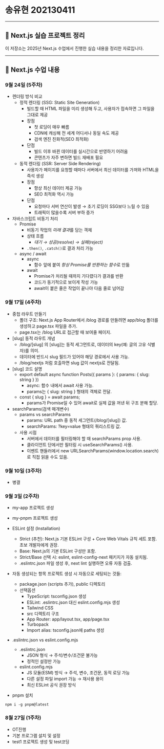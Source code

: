 # 송유현 202130411

---

## 📘 Next.js 실습 프로젝트 정리

이 저장소는 2025년 Next.js 수업에서 진행한 실습 내용을 정리한 자료입니다.

---

## 📘 Next.js 수업 내용

### 9월 24일 (5주차)
- 렌더링 방식 비교
  - 정적 렌더링 (SSG: Static Site Generation)
    - 빌드할 때 HTML 파일을 미리 생성해 두고, 사용자가 접속하면 그 파일을 그대로 제공  
    - 장점
      - 첫 로딩이 매우 빠름
      - CDN에 캐싱해 전 세계 어디서나 동일 속도 제공
      - 검색 엔진 친화적(SEO 최적화)
    - 단점
      - 빌드 이후 바뀐 데이터를 실시간으로 반영하기 어려움  
      - 콘텐츠가 자주 변하면 빌드 재배포 필요
  - 동적 렌더링 (SSR: Server Side Rendering)
    - 사용자가 페이지를 요청할 때마다 서버에서 최신 데이터를 가져와 HTML을 즉석 생성
    - 장점
      - 항상 최신 데이터 제공 가능
      - SEO 최적화 역시 가능
    - 단점
      - 요청마다 서버 연산이 발생 → 초기 로딩이 SSG보다 느릴 수 있음
      - 트래픽이 많을수록 서버 부하 증가
- 자바스크립트 비동기 처리
  - Promise
    - 비동기 작업의 *미래 결과*를 담는 객체
    - 상태 흐름
      - *대기 → 성공(resolve) → 실패(reject)* 
    - `.then()`, `.catch()`로 결과 처리 가능
  - async / await
    - async
      - 함수 앞에 붙여 *항상 Promise를 반환하는 함수*로 만듦
    - await
      - Promise가 처리될 때까지 기다렸다가 결과를 반환
      - 코드가 동기적으로 보이게 작성 가능 
      - await이 붙은 줄은 작업이 끝나야 다음 줄로 넘어감
      
### 9월 17일 (4주차)
- 중첩 라우트 만들기
  - 폴더 구조: Next.js App Router에서 /blog 경로를 만들려면 app/blog 폴더를 생성하고 page.tsx 파일을 추가.
  - page.tsx는 /blog URL로 접근할 때 보여줄 페이지.
- [slug] 동적 라우트 개념
  - /blog/[slug] 의 [slug]는 동적 세그먼트로, 데이터의 key(예: 글의 고유 식별자)를 의미.
  - 데이터에 반드시 slug 필드가 있어야 해당 경로에서 사용 가능.
  - /blog/nextjs 처럼 호출하면 slug 값이 nextjs로 전달됨.
- [slug] 코드 설명
  - export default async function Posts({ params }: { params: { slug: string } })
    - async: 함수 내에서 await 사용 가능.
    - params는 { slug: string } 형태의 객체로 전달.
  - const { slug } = await params;
    - params가 Promise일 수 있어 await로 실제 값을 꺼낸 뒤 구조 분해 할당.
- searchParams(검색 매개변수)
  - params vs searchParams
    - params: URL path 중 동적 세그먼트(/blog/[slug]) 값.
    - searchParams: ?key=value 형태의 쿼리스트링 값.
  - 사용 시점
    - 서버에서 데이터를 필터링해야 할 때 searchParams prop 사용.
    - 클라이언트 단에서만 필터링 시 useSearchParams() 사용.
    - 이벤트 핸들러에서 new URLSearchParams(window.location.search)로 직접 읽을 수도 있음.

### 9월 10일 (3주차)
- 병결

### 9월 3일 (2주차)
- my-app 프로젝트 생성
- my-pnpm 프로젝트 생성
- ESLint 설정 (Installation)
    - Strict (추천): Next.js 기본 ESLint 구성 + Core Web Vitals 규칙 세트 포함. 초보 개발자에게 권장.
    - Base: Next.js의 기본 ESLint 구성만 포함.
    - Strict/Base 선택 시: eslint, eslint-config-next 패키지가 자동 설치됨.
    - .eslintrc.json 파일 생성 후, next lint 실행하면 오류 자동 검출.
- 자동 생성되는 항목
    프로젝트 생성 시 자동으로 세팅되는 것들:
    - package.json (scripts 추가), public 디렉토리
    - 선택옵션
        - TypeScript: tsconfig.json 생성
        - ESLint: .eslintrc.json 대신 eslint.config.mjs 생성
        - Tailwind CSS
        - src 디렉토리 구조
        - App Router: app/layout.tsx, app/page.tsx
        - Turbopack
        - Import alias: tsconfig.json에 paths 생성

- .eslintrc.json vs eslint.config.mjs
    - .eslintrc.json
        - JSON 형식 → 주석/변수/조건문 불가능
        - 정적인 설정만 가능
    - eslint.config.mjs
        - JS 모듈(ESM) 방식 → 주석, 변수, 조건문, 동적 로딩 가능
        - 다른 설정 파일 import 가능 → 재사용 용이
        - 최신 ESLint 공식 권장 방식
- pnpm 설치
```
npm i -g pnpm@latest
```

### 8월 27일 (1주차)
- OT진행
- 기본 프로그램 설치 및 설정
- test1 프로젝트 생성 및 test코딩
